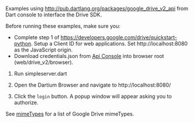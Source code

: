 Examples using http://pub.dartlang.org/packages/google_drive_v2_api from Dart console to interface the Drive SDK.

Before running these examples, make sure you:
* Complete step 1 of https://developers.google.com/drive/quickstart-python.  Setup a Client ID for web applications.  Set http://localhost:8080 as the JavaScript origin.
* Download credentials.json from [Api Console](https://code.google.com/apis/console) into browser root (web/drive_v2/browser).

1.  Run simpleserver.dart

2.  Open the Dartium Browser and navigate to http://localhost:8080/

3.  Click the `login` button.  A popup window will appear asking you to authorize.


See [mimeTypes](http://stackoverflow.com/questions/11412497/what-are-the-google-apps-mime-types-in-google-docs-and-google-drive) for a list of Google Drive mimeTypes.

